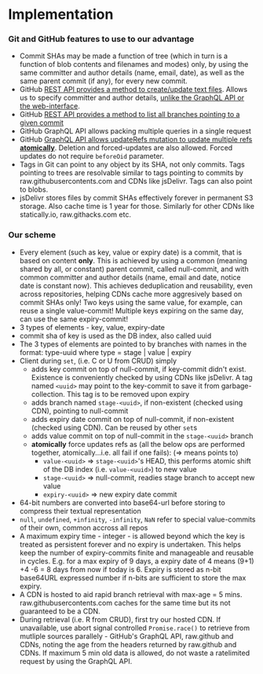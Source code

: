 # Implementation

### Git and GitHub features to use to our advantage
- Commit SHAs may be made a function of tree (which in turn is a function of blob contents and filenames and modes) only, by using the same committer and author details (name, email, date), as well as the same parent commit (if any), for every new commit.
- GitHub [REST API provides a method to create/update text files](https://docs.github.com/en/rest/repos/contents?apiVersion=2022-11-28#create-or-update-file-contents). Allows us to specify committer and author details, [unlike the GraphQL API or the web-interface](https://docs.github.com/en/graphql/reference/mutations#authorship).
- GitHub [REST API provides a method to list all branches pointing to a given commit](https://docs.github.com/en/rest/commits/commits?apiVersion=2022-11-28#list-branches-for-head-commit)
- GitHub GraphQL API allows packing multiple queries in a single request
- GitHub [GraphQL API allows updateRefs mutation to update multiple refs **atomically**](https://docs.github.com/en/graphql/reference/mutations#updaterefs). Deletion and forced-updates are also allowed. Forced updates do not require `beforeOid` parameter.
- Tags in Git can point to any object by its SHA, not only commits. Tags pointing to trees are resolvable similar to tags pointing to commits by raw.githubusercontents.com and CDNs like jsDelivr. Tags can also point to blobs.
- jsDelivr stores files by commit SHAs effectively forever in permanent S3 storage. Also cache time is 1 year for those. Similarly for other CDNs like statically.io, raw.githacks.com etc.

### Our scheme
- Every element (such as key, value or expiry date) is a commit, that is based on content **only**. This is achieved by using a common (meaning shared by all, or constant) parent commit, called null-commit, and with common committer and author details (name, email and date, notice date is constant now). This achieves deduplication and reusability, even across repositories, helping CDNs cache more aggresively based on commit SHAs only! Two keys using the same value, for example, can reuse a single value-commit! Multiple keys expiring on the same day, can use the same expiry-commit!
- 3 types of elements - key, value, expiry-date
- commit sha of key is used as the DB index, also called uuid
- The 3 types of elements are pointed to by branches with names in the format: type-uuid where type = stage | value | expiry
- Client during `set`, (i.e. C or U from CRUD) simply
  - adds key commit on top of null-commit, if key-commit didn't exist. Existence is conveniently checked by using CDNs like jsDelivr. A tag named `<uuid>` may point to the key-commit to save it from garbage-collection. This tag is to be removed upon expiry
  - adds branch named `stage-<uuid>`, if non-existent (checked using CDN), pointing to null-commit
  - adds expiry date commit on top of null-commit, if non-existent (checked using CDN). Can be reused by other `set`s
  - adds value commit on top of null-commit in the `stage-<uuid>` branch
  - **atomically** force updates refs as (all the below ops are performed together, atomically...i.e. all fail if one fails): (=> means points to)
    - `value-<uuid>` => `stage-<uuid>`'s HEAD, this performs atomic shift of the DB index (i.e. `value-<uuid>`) to new value
    - `stage-<uuid>` => null-commit, readies stage branch to accept new value
    - `expiry-<uuid>` => new expiry date commit
- 64-bit numbers are converted into base64-url before storing to compress their textual representation
- `null`, `undefined`, `+infinity`, `-infinity`, `NaN` refer to special value-commits of their own, common accross all repos
- A maximum expiry time - integer - is allowed beyond which the key is treated as persistent forever and no expiry is undertaken. This helps keep the number of expiry-commits finite and manageable and reusable in cycles. E.g. for a max expiry of 9 days, a expiry date of 4 means (9+1) +4 -6 = 8 days from now if today is 6. Expiry is stored as n-bit base64URL expressed number if n-bits are sufficient to store the max expiry.
- A CDN is hosted to aid rapid branch retrieval with max-age = 5 mins. raw.githubusercontents.com caches for the same time but its not guaranteed to be a CDN.
- During retrieval (i.e. R from CRUD), first try our hosted CDN. If unavailable, use abort signal controlled `Promise.race()` to retrieve from mutliple sources parallely - GitHub's GraphQL API, raw.github and CDNs, noting the age from the headers returned by raw.github and CDNs. If maximum 5 min old data is allowed, do not waste a ratelimited request by using the GraphQL API.
